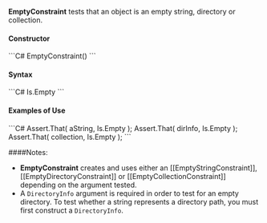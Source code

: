 **EmptyConstraint** tests that an object is an empty string, directory or collection.

<h4>Constructor</h4>
```C#
EmptyConstraint()
```

<h4>Syntax</h4>
```C#
Is.Empty
```

<h4>Examples of Use</h4>
```C#
Assert.That( aString, Is.Empty );
Assert.That( dirInfo, Is.Empty );
Assert.That( collection, Is.Empty );
```

####Notes:

 * **EmptyConstraint** creates and uses either an [[EmptyStringConstraint]],
   [[EmptyDirectoryConstraint]] or [[EmptyCollectionConstraint]] depending on 
   the argument tested.
 * A `DirectoryInfo` argument is required in order to test for an empty directory.
   To test whether a string represents a directory path, you must first construct
   a `DirectoryInfo`.

